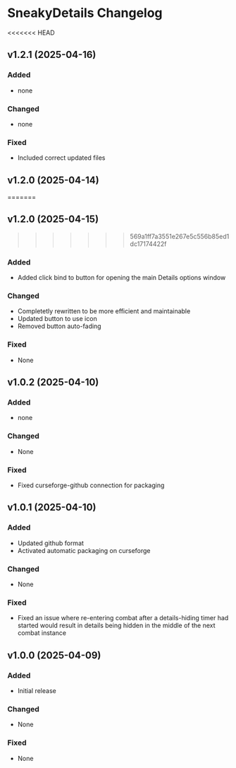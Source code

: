 # SneakyDetails Changelog

<<<<<<< HEAD
## v1.2.1 (2025-04-16)
### Added
- none

### Changed
- none

### Fixed
- Included correct updated files


## v1.2.0 (2025-04-14)
=======
## v1.2.0 (2025-04-15)
>>>>>>> 569a1ff7a3551e267e5c556b85ed1dc17174422f
### Added
- Added click bind to button for opening the main Details options window

### Changed
- Completetly rewritten to be more efficient and maintainable
- Updated button to use icon
- Removed button auto-fading

### Fixed
- None


## v1.0.2 (2025-04-10)
### Added
- none

### Changed
- None

### Fixed
- Fixed curseforge-github connection for packaging


## v1.0.1 (2025-04-10)
### Added
- Updated github format
- Activated automatic packaging on curseforge

### Changed
- None

### Fixed
- Fixed an issue where re-entering combat after a details-hiding timer had started would result in details being hidden in the middle of the next combat instance


## v1.0.0 (2025-04-09)
### Added
- Initial release

### Changed
- None

### Fixed
- None

